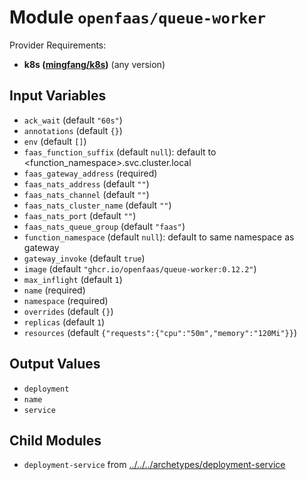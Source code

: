 
# Module `openfaas/queue-worker`

Provider Requirements:
* **k8s ([mingfang/k8s](https://registry.terraform.io/providers/mingfang/k8s/latest))** (any version)

## Input Variables
* `ack_wait` (default `"60s"`)
* `annotations` (default `{}`)
* `env` (default `[]`)
* `faas_function_suffix` (default `null`): default to <function_namespace>.svc.cluster.local
* `faas_gateway_address` (required)
* `faas_nats_address` (default `""`)
* `faas_nats_channel` (default `""`)
* `faas_nats_cluster_name` (default `""`)
* `faas_nats_port` (default `""`)
* `faas_nats_queue_group` (default `"faas"`)
* `function_namespace` (default `null`): default to same namespace as gateway
* `gateway_invoke` (default `true`)
* `image` (default `"ghcr.io/openfaas/queue-worker:0.12.2"`)
* `max_inflight` (default `1`)
* `name` (required)
* `namespace` (required)
* `overrides` (default `{}`)
* `replicas` (default `1`)
* `resources` (default `{"requests":{"cpu":"50m","memory":"120Mi"}}`)

## Output Values
* `deployment`
* `name`
* `service`

## Child Modules
* `deployment-service` from [../../../archetypes/deployment-service](../../../archetypes/deployment-service)

